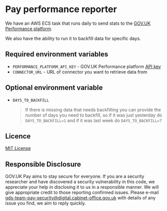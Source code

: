 # Pay performance reporter

We have an AWS ECS task that runs daily to send stats to the [GOV.UK Performance platform](https://www.gov.uk/performance/govuk-pay).

We also have the ability to run it to backfill data for specific days.


## Required environment variables

- `PERFORMANCE_PLATFORM_API_KEY` - GOV.UK Performance platform [API key](https://performance-platform.readthedocs.io/)
- `CONNECTOR_URL` - URL of connector you want to retrieve data from

## Optional environment variable

- `DAYS_TO_BACKFILL` 
  > If there is missing data that needs backfilling you can provide
  the number of days you need to backfill, so if it was just yesterday
  do `DAYS_TO_BACKFILL=1` and if it was last week do `DAYS_TO_BACKFILL=7`

  
## Licence
[MIT License](LICENCE)

## Responsible Disclosure
GOV.UK Pay aims to stay secure for everyone. If you are a security researcher and have discovered a security vulnerability in this code, we appreciate your help in disclosing it to us in a responsible manner. We will give appropriate credit to those reporting confirmed issues. Please e-mail gds-team-pay-security@digital.cabinet-office.gov.uk with details of any issue you find, we aim to reply quickly.

